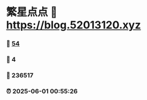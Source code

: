 # 繁星点点 :link: https://blog.52013120.xyz 
### :page_facing_up: [54](https://blog.52013120.xyz/tag.html) 
### :speech_balloon: 4 
### :hibiscus: 236517 
### :alarm_clock: 2025-06-01 00:55:26 
